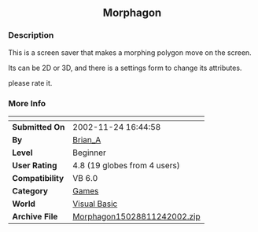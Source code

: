 ﻿<div align="center">

## Morphagon


</div>

### Description

This is a screen saver that makes a morphing polygon move on the screen.

Its can be 2D or 3D, and there is a settings form to change its attributes.

please rate it.
 
### More Info
 


<span>             |<span>
---                |---
**Submitted On**   |2002-11-24 16:44:58
**By**             |[Brian\_A ](https://github.com/Planet-Source-Code/PSCIndex/blob/master/ByAuthor/brian-a.md)
**Level**          |Beginner
**User Rating**    |4.8 (19 globes from 4 users)
**Compatibility**  |VB 6\.0
**Category**       |[Games](https://github.com/Planet-Source-Code/PSCIndex/blob/master/ByCategory/games__1-38.md)
**World**          |[Visual Basic](https://github.com/Planet-Source-Code/PSCIndex/blob/master/ByWorld/visual-basic.md)
**Archive File**   |[Morphagon15028811242002\.zip](https://github.com/Planet-Source-Code/brian-a-morphagon__1-41023/archive/master.zip)









